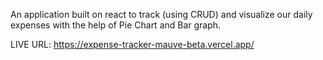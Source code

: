 An application built on react to track (using CRUD) and visualize our daily expenses with the help of Pie Chart and Bar graph.

LIVE URL: https://expense-tracker-mauve-beta.vercel.app/
